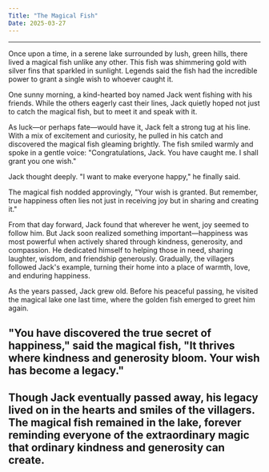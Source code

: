 ```yaml
---
Title: "The Magical Fish"
Date: 2025-03-27
---
```



---
Once upon a time, in a serene lake surrounded by lush, green hills, there lived a magical fish unlike any other. This fish was shimmering gold with silver fins that sparkled in sunlight. Legends said the fish had the incredible power to grant a single wish to whoever caught it.

One sunny morning, a kind-hearted boy named Jack went fishing with his friends. While the others eagerly cast their lines, Jack quietly hoped not just to catch the magical fish, but to meet it and speak with it.

As luck—or perhaps fate—would have it, Jack felt a strong tug at his line. With a mix of excitement and curiosity, he pulled in his catch and discovered the magical fish gleaming brightly. The fish smiled warmly and spoke in a gentle voice: "Congratulations, Jack. You have caught me. I shall grant you one wish."

Jack thought deeply. "I want to make everyone happy," he finally said.

The magical fish nodded approvingly, "Your wish is granted. But remember, true happiness often lies not just in receiving joy but in sharing and creating it."

From that day forward, Jack found that wherever he went, joy seemed to follow him. But Jack soon realized something important—happiness was most powerful when actively shared through kindness, generosity, and compassion. He dedicated himself to helping those in need, sharing laughter, wisdom, and friendship generously. Gradually, the villagers followed Jack's example, turning their home into a place of warmth, love, and enduring happiness.

As the years passed, Jack grew old. Before his peaceful passing, he visited the magical lake one last time, where the golden fish emerged to greet him again.

"You have discovered the true secret of happiness," said the magical fish, "It thrives where kindness and generosity bloom. Your wish has become a legacy."
---
Though Jack eventually passed away, his legacy lived on in the hearts and smiles of the villagers. The magical fish remained in the lake, forever reminding everyone of the extraordinary magic that ordinary kindness and generosity can create.
---

